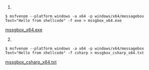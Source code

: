 1.
```
$ msfvenom --platform windows -a x64 -p windows/x64/messagebox Text="Hello from shellcode" -f exe > mssgbox_x64.exe
```
[mssgbox_x64.exe](https://github.com/reveng007/Executable_Files/blob/main/dotNETbinaries/mssgbox_x64.exe)

2.
```
$ msfvenom --platform windows -a x64 -p windows/x64/messagebox Text="Hello from shellcode" -f csharp > mssgbox_csharp_x64.txt
```
[mssgbox_csharp_x64.txt](https://github.com/reveng007/Executable_Files/blob/main/dotNETbinaries/mssgbox_csharp_x64.txt)

